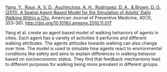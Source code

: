 [Yang, Y., Roux, A. V. D., Auchincloss, A. H., Rodriguez, D. A., & Brown, D. G. (2011). A Spatial Agent-Based Model for the Simulation of Adults’ Daily Walking Within a City.](https://www.ncbi.nlm.nih.gov/pmc/articles/PMC3306662/) American Journal of Preventive Medicine, 40(3), 353–361. http://doi.org/10.1016/j.amepre.2010.11.017

Yang et al. create an agent based model of walking behaviors of agents in cities. Each agent has a variety of activities it performs and different walking attributes. The agents attitudes towards walking can also change over time. The model is used to simulate how agents react to environmental conditions like safety and aims to explain differences in walking behavior based on socioeconomic status. They find that feedback mechanisms lead to different purposes for walking being more prevalent in different groups.
